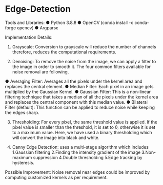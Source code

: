 # Edge-Detection

Tools and Libraries:
● Python 3.8.8
● OpenCV (conda install -c conda-forge opencv)
● Argparse

Implementation Details:
1. Grayscale: Conversion to grayscale will reduce the number of
channels therefore, reduces the computational requirements.

2. Denoising: To remove the noise from the image, we can apply a filter
to the image in order to smooth it. The four common filters available
for noise removal are following,

● Averaging Filter: Averages all the pixels under the kernel area
and replaces the central element.
● Median Filter: Each pixel in an image gets multiplied by the
Gaussian Kernel.
● Gaussian Filter: This is a non-linear filtering technique that
takes a median of all the pixels under the kernel area and
replaces the central component with this median value.
● Bilateral Filter (default): This function can be applied to reduce
noise while keeping the edges sharp.

3. Thresholding: For every pixel, the same threshold value is applied.
If the pixel value is smaller than the threshold, it is set to 0, otherwise
it is set to a maximum value. Here, we have used a binary
thresholding which will convert the image into black and white.

4. Canny Edge Detection: uses a multi-stage algorithm which includes
1.Gaussian filtering 
2.Finding the intensity gradient of the image
3.Non-maximum suppression 
4.Double thresholding 
5.Edge tracking by hysteresis.

Possible Improvement: Noise removal near edges could be
improved by computing customized kernels as per requirement.
